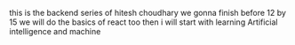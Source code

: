 this is the backend series of hitesh choudhary we gonna finish before 12
by 15 we will do the basics of react too then i will start with learning Artificial intelligence and machine 